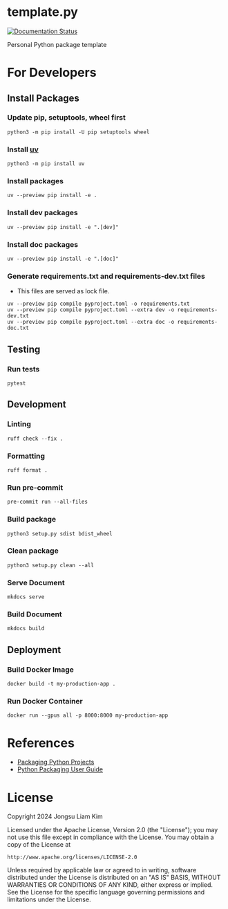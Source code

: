 # template.py

[![Documentation Status](https://readthedocs.org/projects/templatepy/badge/?version=latest)](https://templatepy.readthedocs.io/en/latest/?badge=latest)

Personal Python package template

# For Developers

## Install Packages
### Update pip, setuptools, wheel first
```
python3 -m pip install -U pip setuptools wheel
```

### Install [uv](https://github.com/astral-sh/uv)
```
python3 -m pip install uv
```

### Install packages
```
uv --preview pip install -e .
```

### Install dev packages
```
uv --preview pip install -e ".[dev]"
```

### Install doc packages
```
uv --preview pip install -e ".[doc]"
```

### Generate requirements.txt and requirements-dev.txt files
* This files are served as lock file.

```
uv --preview pip compile pyproject.toml -o requirements.txt
uv --preview pip compile pyproject.toml --extra dev -o requirements-dev.txt
uv --preview pip compile pyproject.toml --extra doc -o requirements-doc.txt
```

## Testing
### Run tests
```
pytest
```

## Development
### Linting
```
ruff check --fix .
```

### Formatting
```
ruff format .
```

### Run pre-commit
```
pre-commit run --all-files
```

### Build package
```
python3 setup.py sdist bdist_wheel
```

### Clean package
```
python3 setup.py clean --all
```

### Serve Document
```
mkdocs serve
```

### Build Document
```
mkdocs build
```

## Deployment
### Build Docker Image
```
docker build -t my-production-app .
```

### Run Docker Container
```
docker run --gpus all -p 8000:8000 my-production-app
```

# References
* [Packaging Python Projects](https://packaging.python.org/tutorials/packaging-projects/)
* [Python Packaging User Guide](https://packaging.python.org/)


# License

Copyright 2024 Jongsu Liam Kim

Licensed under the Apache License, Version 2.0 (the "License");
you may not use this file except in compliance with the License.
You may obtain a copy of the License at

    http://www.apache.org/licenses/LICENSE-2.0

Unless required by applicable law or agreed to in writing, software
distributed under the License is distributed on an "AS IS" BASIS,
WITHOUT WARRANTIES OR CONDITIONS OF ANY KIND, either express or implied.
See the License for the specific language governing permissions and
limitations under the License.
